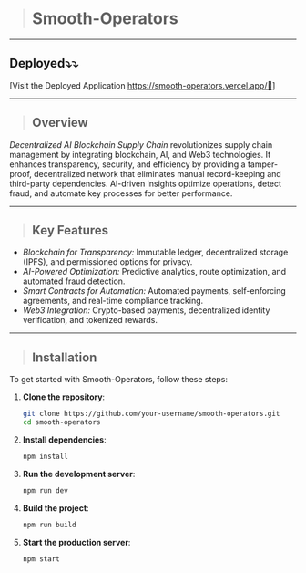 > # Smooth-Operators

___ 
 ## Deployed⤵️⤵️
[Visit the Deployed Application [https://smooth-operators.vercel.app/📍] ](https://smooth-operators.vercel.app/)
___ 

> ## Overview
*Decentralized AI Blockchain Supply Chain* revolutionizes supply chain management by integrating blockchain, AI, and Web3 technologies. It enhances transparency, security, and efficiency by providing a tamper-proof, decentralized network that eliminates manual record-keeping and third-party dependencies. AI-driven insights optimize operations, detect fraud, and automate key processes for better performance.  

---

> ## Key Features  
- *Blockchain for Transparency:* Immutable ledger, decentralized storage (IPFS), and permissioned options for privacy.  
- *AI-Powered Optimization:* Predictive analytics, route optimization, and automated fraud detection.  
- *Smart Contracts for Automation:* Automated payments, self-enforcing agreements, and real-time compliance tracking.  
- *Web3 Integration:* Crypto-based payments, decentralized identity verification, and tokenized rewards.

___ 

> ## Installation

To get started with Smooth-Operators, follow these steps:

1. **Clone the repository**:
    ```sh
    git clone https://github.com/your-username/smooth-operators.git
    cd smooth-operators
    ```

2. **Install dependencies**:
    ```sh
    npm install
    ```

3. **Run the development server**:
    ```sh
    npm run dev
    ```

4. **Build the project**:
    ```sh
    npm run build
    ```

5. **Start the production server**:
    ```sh
    npm start
    ```